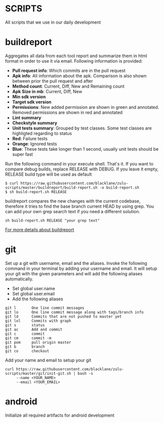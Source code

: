 # SCRIPTS

All scripts that we use in our daily development

# buildreport
Aggregates all data from each tool report and summarize them in html format in order to use it via email. Following information is provided: 
- **Pull request info**: Which commits are in the pull request
- **Apk info**: All information about the apk. Comparison is also shown between prior the pull request and after
 - **Method count**: Current, Diff, New and Remaining count
 - **Apk Size in mb**: Current, Diff, New
 - **Min sdk version**
 - **Target sdk version**
 - **Permissions**: New added permission are shown in green and annotated. Removed permissions are shown in red and annotated
- **Lint summary**
- **Checkstyle summary**
- **Unit tests summary**: Grouped by test classes. Some test classes are highligted regarding to status
 - **Red**: Failure tests
 - **Orange**: Ignored tests
 - **Blue**: These tests take longer than 1 second, usually unit tests should be super fast

Run the following command in your execute shell. That's it. If you want to compare debug builds, replace RELEASE with DEBUG. If you leave it empty, RELEASE build type will be used as default
```shell
$ curl https://raw.githubusercontent.com/blacklane/zulu-scripts/master/buildreport/build-report.sh -o build-report.sh
$ sh build-report.sh RELEASE
```

buildreport compares the new changes with the current codebase, therefore it tries to find the base branch current HEAD by using grep. You can add your own grep search text if you need a different solution.
```shell
sh build-report.sh RELEASE "your grep text"
```

[For more details about buildreport](https://github.com/blacklane/zulu-scripts/blob/master/buildreport/README.md)

# git
Set up a git with username, email and the aliases. Invoke the following command in your terminal by adding your username and email. It will setup your git with the given parameters and will add the following aliases automatically.

- Set global user.name
- Set global user.email
- Add the following aliases

```
git l       One line commit messages
git lo      One line commit message along with tags/branch info
git ld      Commits that are not pushed to master yet
git lol     Commits with graph
git s       status 
git ac      Add and commit
git c       commit
git cm      commit -m
git pom     pull origin master
git b       branch
git co      checkout
```

Add your name and email to setup your git

```shell
curl https://raw.githubusercontent.com/blacklane/zulu-scripts/master/git/init-git.sh | bash -s 
     --name <YOUR_NAME> 
     --email <YOUR_EMAIL>
```

# android
Initialize all required artifacts for android development

